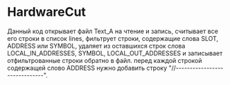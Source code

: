 # HardwareCut
Данный код открывает файл Text_A на чтение и запись, считывает все его строки в список lines, фильтрует строки, содержащие слова SLOT, ADDRESS или SYMBOL, удаляет из оставшихся строк слова LOCAL_IN_ADDRESSES, SYMBOL, LOCAL_OUT_ADDRESSES и записывает отфильтрованные строки обратно в файл. перед каждой строкой содержащей слово ADDRESS нужно добавить строку "//------------------------------".